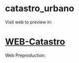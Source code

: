 # catastro_urbano
Visit web to preview in:

[WEB-Catastro](https://udevs-u.github.io/caplan)
=======

Web Preproduction:



